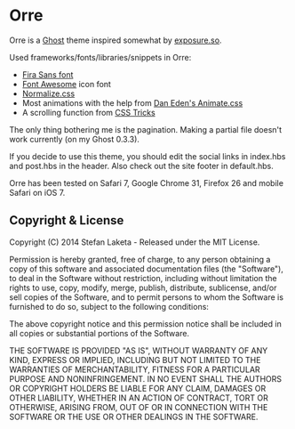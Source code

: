 # Orre

Orre is a [Ghost](http://github.com/tryghost/ghost/) theme inspired somewhat by [exposure.so](http://exposure.so).

Used frameworks/fonts/libraries/snippets in Orre:
* [Fira Sans font](http://www.mozilla.org/en-US/styleguide/products/firefox-os/typeface/)
* [Font Awesome](http://fontawesome.io/) icon font
* [Normalize.css](http://necolas.github.io/normalize.css/)
* Most animations with the help from [Dan Eden's Animate.css](https://daneden.me/animate/)
* A scrolling function from [CSS Tricks](http://css-tricks.com/snippets/jquery/smooth-scrolling/)

The only thing bothering me is the pagination. Making a partial file doesn't work currently (on my Ghost 0.3.3).

If you decide to use this theme, you should edit the social links in index.hbs and post.hbs in the header. Also check out the site footer in default.hbs.

Orre has been tested on Safari 7, Google Chrome 31, Firefox 26 and mobile Safari on iOS 7.

## Copyright & License

Copyright (C) 2014 Stefan Laketa - Released under the MIT License.

Permission is hereby granted, free of charge, to any person obtaining a copy of this software and associated documentation files (the "Software"), to deal in the Software without restriction, including without limitation the rights to use, copy, modify, merge, publish, distribute, sublicense, and/or sell copies of the Software, and to permit persons to whom the Software is furnished to do so, subject to the following conditions:

The above copyright notice and this permission notice shall be included in all copies or substantial portions of the Software.

THE SOFTWARE IS PROVIDED "AS IS", WITHOUT WARRANTY OF ANY KIND, EXPRESS OR IMPLIED, INCLUDING BUT NOT LIMITED TO THE WARRANTIES OF MERCHANTABILITY, FITNESS FOR A PARTICULAR PURPOSE AND
NONINFRINGEMENT. IN NO EVENT SHALL THE AUTHORS OR COPYRIGHT HOLDERS BE LIABLE FOR ANY CLAIM, DAMAGES OR OTHER LIABILITY, WHETHER IN AN ACTION OF CONTRACT, TORT OR OTHERWISE, ARISING FROM, OUT OF OR IN CONNECTION WITH THE SOFTWARE OR THE USE OR OTHER DEALINGS IN THE SOFTWARE.
